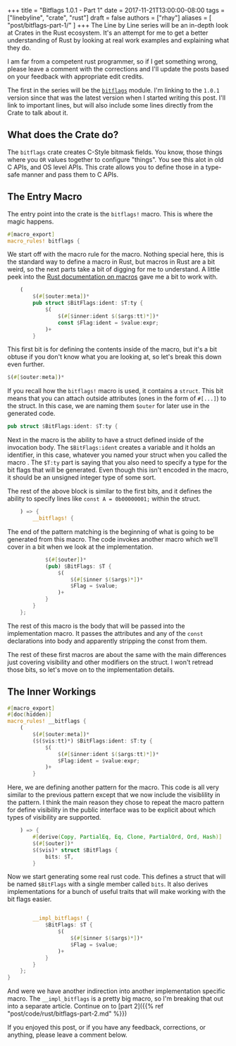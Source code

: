 +++
title = "Bitflags 1.0.1 - Part 1"
date = 2017-11-21T13:00:00-08:00
tags = ["linebyline", "crate", "rust"]
draft = false
authors = ["rhay"]
aliases = [
  "post/bitflags-part-1/"
]
+++
The Line by Line series will be an in-depth look at Crates in the Rust ecosystem.  It's an attempt for me to get a 
better understanding of Rust by looking at real work examples and explaining what they do.

I am far from a competent rust programmer, so if I get something wrong, please leave a comment with the corrections 
and I'll update the posts based on your feedback with appropriate edit credits.
 
The first in the series will be the [`bitflags`](https://github.com/rust-lang-nursery/bitflags/tree/1.0.1) module.  I'm
 linking to the `1.0.1` version since that was the latest version when I started writing this post.  I'll link to 
 important lines, but will also include some lines directly from the Crate to talk about it.
 
## What does the Crate do?
 
The `bitflags` crate creates C-Style bitmask fields.  You know, those things where you `OR` values together to 
configure "things".  You see this alot in old C APIs, and OS level APIs. This crate allows you to define those in a
type-safe manner and pass them to C APIs.

## The Entry Macro

The entry point into the crate is the `bitflags!` macro. This is where the magic happens.
 
```rust
#[macro_export]
macro_rules! bitflags {
```

We start off with the macro rule for the macro. Nothing special here, this is the standard way to define a macro in 
Rust, but macros in Rust are a bit weird, so the next parts take a bit of digging for me to understand. A little 
peek into the [Rust documentation on macros](https://doc.rust-lang.org/1.7.0/book/macros.html) gave me a bit to work 
with.

```rust
    (
        $(#[$outer:meta])*
        pub struct $BitFlags:ident: $T:ty {    
            $(
                $(#[$inner:ident $($args:tt)*])*
                const $Flag:ident = $value:expr;
            )+
        }
```
This first bit is for defining the contents inside of the macro, but it's a bit obtuse if you don't know what you are
 looking at, so let's break this down even further.
 
```rust
$(#[$outer:meta])*
```

If you recall how the `bitflags!` macro is used, it contains a `struct`. This bit means that you can attach 
outside attributes (ones in the form of `#[...]`) to the struct.  In this case, we are naming them `$outer` for later
 use in the generated code.
 
```rust
pub struct $BitFlags:ident: $T:ty {   
```

Next in the macro is the ability to have a struct defined inside of the invocation body. The `$BitFlags:ident` 
creates a variable and it holds an identifier, in this case, whatever you named your struct when you called the macro
. The `$T:ty` part is saying that you also need to specify a type for the bit flags that will be generated. Even 
though this isn't encoded in the macro, it should be an unsigned integer type of some sort.

The rest of the above block is similar to the first bits, and it defines the ability to specify lines like
`const A = 0b00000001;` within the struct.

```rust
    ) => {
        __bitflags! {
```

The end of the pattern matching is the beginning of what is going to be generated
from this macro. The code invokes another macro which we'll cover in a bit when we
look at the implementation.

```rust
            $(#[$outer])*
            (pub) $BitFlags: $T {
                $(
                    $(#[$inner $($args)*])*
                    $Flag = $value;
                )+
            }
        }
    };
```

The rest of this macro is the body that will be passed into the implementation macro.
It passes the attributes and any of the `const` declarations into body and apparently
stripping the const from them.

The rest of these first macros are about the same with the main differences just covering visibility and other modifiers
 on the struct.  I won't retread those bits, so let's move on to the implementation details.
 
## The Inner Workings

```rust
#[macro_export]
#[doc(hidden)]
macro_rules! __bitflags {
    (
        $(#[$outer:meta])*
        ($($vis:tt)*) $BitFlags:ident: $T:ty {
            $(
                $(#[$inner:ident $($args:tt)*])*
                $Flag:ident = $value:expr;
            )+
        }
```

Here, we are defining another pattern for the macro. This code is all very similar to the previous pattern except 
that we now include the visiblility in the pattern. I think the main reason they chose to repeat the macro pattern 
for define visibility in the public interface was to be explicit about which types of visibility are supported.  

```rust
    ) => {
        #[derive(Copy, PartialEq, Eq, Clone, PartialOrd, Ord, Hash)]
        $(#[$outer])*
        $($vis)* struct $BitFlags {
            bits: $T,
        }
```

Now we start generating some real rust code. This defines a struct that will be named `$BitFlags` with a single member
called `bits`. It also derives implementations for a bunch of useful traits that will make working with the bit flags
easier.

```rust

        __impl_bitflags! {
            $BitFlags: $T {
                $(
                    $(#[$inner $($args)*])*
                    $Flag = $value;
                )+
            }
        }
    };
}
```

And were we have another indirection into another implementation specific macro.
  The `__impl_bitflags` is a pretty big macro, so I'm breaking that out into a separate
  article. Continue on to [part 2]({{% ref "post/code/rust/bitflags-part-2.md" %}})
  
If you enjoyed this post, or if you have any feedback, corrections, or anything, please
leave a comment below.
